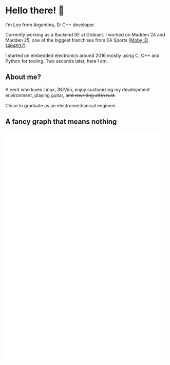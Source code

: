 # Hello there! 👋

I'm Leo from Argentina, Sr C++ developer.

Currently working as a Backend SE at Globant. I worked on Madden 24 and Madden 25, one of the biggest franchises from EA Sports ([Moby ID 1464937](https://www.mobygames.com/person/1464937)).

I started on embedded electronics around 2016 mostly using C, C++ and Python for tooling. Two seconds later, here I am.

## About me?

A nerd who loves Linux, (N)Vim, enjoy customizing my development environment, playing guitar, a̶n̶d̶ ̶r̶e̶w̶r̶i̶t̶i̶n̶g̶ ̶a̶l̶l̶ ̶i̶n̶ ̶r̶u̶s̶t̶.

Close to graduate as an electromechanical engineer.

## A fancy graph that means nothing

<!--- ![Leo Barreiro's GitHub Stats](https://github-readme-stats.vercel.app/api?username=barreiroleo&show_icons=true=) --->

<img align="center" src="/github-metrics.svg" alt="Metrics" width=500>
